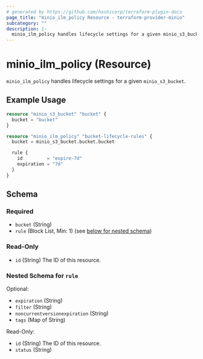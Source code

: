 ```yaml
---
# generated by https://github.com/hashicorp/terraform-plugin-docs
page_title: "minio_ilm_policy Resource - terraform-provider-minio"
subcategory: ""
description: |-
  minio_ilm_policy handles lifecycle settings for a given minio_s3_bucket.
---
```


# minio_ilm_policy (Resource)

`minio_ilm_policy` handles lifecycle settings for a given `minio_s3_bucket`.

## Example Usage

```terraform
resource "minio_s3_bucket" "bucket" {
  bucket = "bucket"
}

resource "minio_ilm_policy" "bucket-lifecycle-rules" {
  bucket = minio_s3_bucket.bucket.bucket

  rule {
    id         = "expire-7d"
    expiration = "7d"
  }
}
```

<!-- schema generated by tfplugindocs -->
## Schema

### Required

- `bucket` (String)
- `rule` (Block List, Min: 1) (see [below for nested schema](#nestedblock--rule))

### Read-Only

- `id` (String) The ID of this resource.

<a id="nestedblock--rule"></a>
### Nested Schema for `rule`

Optional:

- `expiration` (String)
- `filter` (String)
- `noncurrentversionexpiration` (String)
- `tags` (Map of String)

Read-Only:

- `id` (String) The ID of this resource.
- `status` (String)
